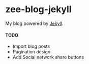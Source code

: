 # zee-blog-jekyll

My blog powered by [Jekyll](https://jekyllrb.com).

#### TODO
* Import blog posts
* Pagination design
* Add Social network share buttons
